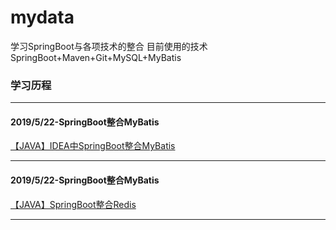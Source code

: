 # mydata
学习SpringBoot与各项技术的整合
目前使用的技术SpringBoot+Maven+Git+MySQL+MyBatis

### 学习历程
-----------------------------------------------------------------------------
#### 2019/5/22-SpringBoot整合MyBatis
[【JAVA】IDEA中SpringBoot整合MyBatis](https://blog.csdn.net/qq_33591903/article/details/90412080)

-----------------------------------------------------------------------------
#### 2019/5/22-SpringBoot整合MyBatis
[【JAVA】SpringBoot整合Redis](https://blog.csdn.net/qq_33591903/article/details/90641889)

-----------------------------------------------------------------------------
